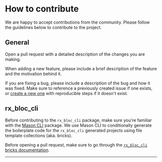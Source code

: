 # How  to contribute

We are happy to accept contributions from the community. Please follow the guidelines below to contribute to the project.

## General

Open a pull request with a detailed description of the changes you are making. 

When adding a new feature, please include a brief description of the feature and the motivation behind it.

If you are fixing a bug, please include a description of the bug and how it was fixed. 
Make sure to reference a previously created issue if one exists, or [create a new one][rx_bloc_issues_new] with reproducible steps if it doesn't exist.

## rx_bloc_cli

Before contributing to the `rx_bloc_cli` package, make sure you're familiar with the [Mason CLI][mason_cli_pub] package.
We use Mason CLI to conditionally generate the boilerplate code for the `rx_bloc_cli` generated projects using file template collections (aka. bricks).

Before opening a pull request, make sure to go through the [`rx_bloc_cli` bricks documentation][rx_bloc_cli_brick_docs].

---

[rx_bloc_issues_new]: https://github.com/Prime-Holding/rx_bloc/issues/new
[mason_cli_pub]: https://pub.dev/packages/mason_cli
[rx_bloc_cli_brick_docs]: https://github.com/Prime-Holding/rx_bloc/blob/master/packages/rx_bloc_cli/mason_templates/README.md
